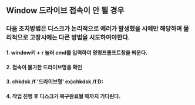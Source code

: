 ## Window 드라이브 접속이 안 될 경우
### 다음 조치방법은 디스크가 논리적으로 에러가 발생했을 시에만 해당하며 물리적으로 고장시에는 다른 방법을 시도하여야한다.
#### 1. window키 + r 눌러 cmd를 입력하여 명령프롬프트창을 띄운다.
#### 2. 접속이 불가한 드라이브명을 확인
#### 3. chkdsk /f '드라이브명'  ex)chkdsk /f D:         
#### 4. 작업 진행 후 디스크가 복구완료될 때까지 기다린다.
